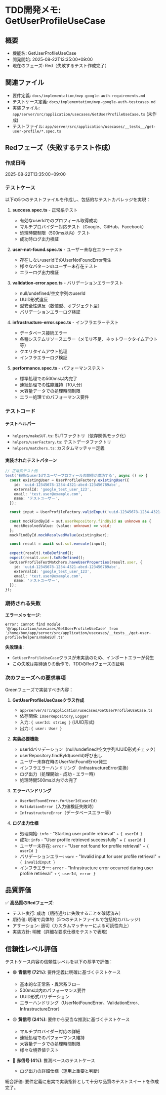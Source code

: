 # TDD開発メモ: GetUserProfileUseCase

## 概要

- 機能名: GetUserProfileUseCase
- 開発開始: 2025-08-22T13:35:00+09:00
- 現在のフェーズ: Red（失敗するテスト作成完了）

## 関連ファイル

- 要件定義: `docs/implementation/mvp-google-auth-requirements.md`
- テストケース定義: `docs/implementation/mvp-google-auth-testcases.md`
- 実装ファイル: `app/server/src/application/usecases/GetUserProfileUseCase.ts` (未作成)
- テストファイル: `app/server/src/application/usecases/__tests__/get-user-profile/*.spec.ts`

## Redフェーズ（失敗するテスト作成）

### 作成日時

2025-08-22T13:35:00+09:00

### テストケース

以下の5つのテストファイルを作成し、包括的なテストカバレッジを実現：

1. **success.spec.ts** - 正常系テスト
   - 有効なuserIdでのプロフィール取得成功
   - マルチプロバイダー対応テスト（Google、GitHub、Facebook）
   - 処理時間制限（500ms以内）テスト
   - 成功時ログ出力検証

2. **user-not-found.spec.ts** - ユーザー未存在エラーテスト
   - 存在しないuserIdでのUserNotFoundError発生
   - 様々なパターンのユーザー未存在テスト
   - エラーログ出力検証

3. **validation-error.spec.ts** - バリデーションエラーテスト
   - null/undefined/空文字列のuserId
   - UUID形式違反
   - 型安全性違反（数値型、オブジェクト型）
   - バリデーションエラーログ検証

4. **infrastructure-error.spec.ts** - インフラエラーテスト
   - データベース接続エラー
   - 各種システムリソースエラー（メモリ不足、ネットワークタイムアウト等）
   - クエリタイムアウト処理
   - インフラエラーログ検証

5. **performance.spec.ts** - パフォーマンステスト
   - 標準処理での500ms以内完了
   - 連続処理での性能維持（10人分）
   - 大容量データでの処理時間制限
   - エラー処理でのパフォーマンス要件

### テストコード

#### テストヘルパー

- `helpers/makeSUT.ts`: SUTファクトリ（依存関係モック化）
- `helpers/userFactory.ts`: テストデータファクトリ
- `helpers/matchers.ts`: カスタムマッチャー定義

#### 実装されたテストパターン

```typescript
// 正常系テスト例
test('有効なuserIdでユーザープロフィールの取得が成功する', async () => {
  const existingUser = UserProfileFactory.existingUser({
    id: 'uuid-12345678-1234-4321-abcd-123456789abc',
    externalId: 'google_test_user_123',
    email: 'test.user@example.com',
    name: 'テストユーザー',
  });

  const input = UserProfileFactory.validInput('uuid-12345678-1234-4321-abcd-123456789abc');
  
  const mockFindById = sut.userRepository.findById as unknown as {
    mockResolvedValue: (value: unknown) => void;
  };
  mockFindById.mockResolvedValue(existingUser);

  const result = await sut.sut.execute(input);
  
  expect(result).toBeDefined();
  expect(result.user).toBeDefined();
  GetUserProfileTestMatchers.haveUserProperties(result.user, {
    id: 'uuid-12345678-1234-4321-abcd-123456789abc',
    externalId: 'google_test_user_123',
    email: 'test.user@example.com',
    name: 'テストユーザー',
  });
});
```

### 期待される失敗

**エラーメッセージ**: 
```
error: Cannot find module '@/application/usecases/GetUserProfileUseCase' from '/home/bun/app/server/src/application/usecases/__tests__/get-user-profile/helpers/makeSUT.ts'
```

**失敗理由**: 
- `GetUserProfileUseCase`クラスが未実装のため、インポートエラーが発生
- この失敗は期待通りの動作で、TDDのRedフェーズの証明

### 次のフェーズへの要求事項

Greenフェーズで実装すべき内容：

1. **GetUserProfileUseCaseクラス作成**
   - `app/server/src/application/usecases/GetUserProfileUseCase.ts`
   - 依存関係: `IUserRepository`, `Logger`
   - 入力: `{ userId: string }` (UUID形式)
   - 出力: `{ user: User }`

2. **実装必要機能**
   - userIdバリデーション（null/undefined/空文字列/UUID形式チェック）
   - userRepository.findById(userId)呼び出し
   - ユーザー未存在時のUserNotFoundError発生
   - インフラエラーハンドリング（InfrastructureError変換）
   - ログ出力（処理開始・成功・エラー時）
   - 処理時間500ms以内での完了

3. **エラーハンドリング**
   - `UserNotFoundError.forUserId(userId)`
   - `ValidationError`（入力値検証失敗時）
   - `InfrastructureError`（データベースエラー等）

4. **ログ出力仕様**
   - 処理開始: `info` - "Starting user profile retrieval" + `{ userId }`
   - 成功: `info` - "User profile retrieved successfully" + `{ userId }`
   - ユーザー未存在: `error` - "User not found for profile retrieval" + `{ userId }`
   - バリデーションエラー: `warn` - "Invalid input for user profile retrieval" + `{ invalidInput }`
   - インフラエラー: `error` - "Infrastructure error occurred during user profile retrieval" + `{ userId, error }`

## 品質評価

✅ **高品質のRedフェーズ**:
- テスト実行: 成功（期待通りに失敗することを確認済み）
- 期待値: 明確で具体的（5つのテストファイルで包括的カバレッジ）
- アサーション: 適切（カスタムマッチャーによる可読性向上）
- 実装方針: 明確（詳細な要求仕様をテストで表現）

## 信頼性レベル評価

テストケース内容の信頼性レベルを以下の基準で評価：

- 🟢 **青信号 (72%)**: 要件定義に明確に基づくテストケース
  - 基本的な正常系・異常系フロー
  - 500ms以内のパフォーマンス要件
  - UUID形式バリデーション
  - エラーハンドリング（UserNotFoundError、ValidationError、InfrastructureError）

- 🟡 **黄信号 (24%)**: 要件から妥当な推測に基づくテストケース
  - マルチプロバイダー対応の詳細
  - 連続処理でのパフォーマンス維持
  - 大容量データでの処理時間制限
  - 様々な境界値テスト

- 🔴 **赤信号 (4%)**: 推測ベースのテストケース
  - ログ出力の詳細仕様（運用上重要と判断）

総合評価: 要件定義に忠実で実装指針として十分な品質のテストスイートを作成完了。